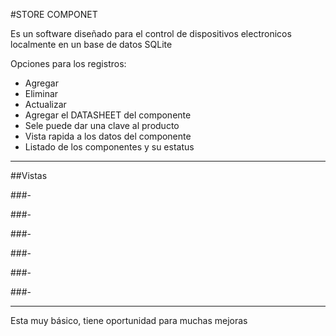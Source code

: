 #STORE COMPONET

Es un software diseñado para el control de dispositivos electronicos localmente en un base de datos SQLite

Opciones para los registros:
- Agregar
- Eliminar
- Actualizar
- Agregar el DATASHEET del componente
- Sele puede dar una clave al producto
- Vista rapida a los datos del componente
- Listado de los componentes y su estatus
_______________________________________________________

##Vistas

[](Imags/main.png)

###-
[](Imags/main_list.png)

###-
[](Imags/list.png)

###-
[](Imags/add.png)

###-

[](Imags/search.png)

###-

[](Imags/about.png)

###-

_______________________________________________________
Esta muy básico, tiene oportunidad para muchas mejoras

